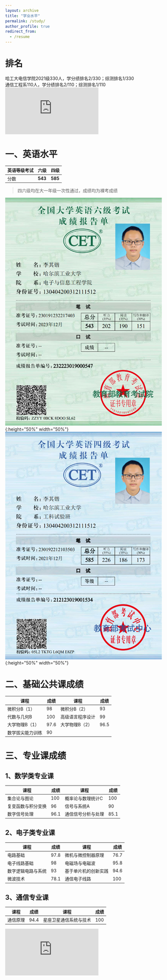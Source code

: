 ```yaml
---
layout: archive
title: "学业水平"
permalink: /study/
author_profile: true
redirect_from:
  - /resume
---
```


# 排名

哈工大电信学院2021级330人，学分绩排名2/330；综测排名1/330<br>
通信工程系110人，学分绩排名2/110；综测排名1/110
![veryfication](https://raw.githubusercontent.com/HITLqk/lqk/master/files/%E5%93%88%E5%B7%A5%E5%A4%A7%E6%9D%8E%E5%85%B6%E9%94%B4%E6%8E%92%E5%90%8D%E8%AF%81%E6%98%8E.pdf)


# 一、英语水平

| 英语等级考试 | 六级 | 四级 |
| --- | --- | --- |
| 分数 | **543** | **585** |

> 四六级均在大一年级一次性通过，成绩均为裸考成绩

![CET6](https://raw.githubusercontent.com/HITLqk/lqk/master/images/%E5%85%AD%E7%BA%A7%E8%AF%81%E4%B9%A6%E7%94%B5%E5%AD%90%E7%89%88.png){:height="50%" width="50%"}![CET4](https://raw.githubusercontent.com/HITLqk/lqk/master/images/%E5%9B%9B%E7%BA%A7%E8%AF%81%E4%B9%A6%E7%94%B5%E5%AD%90%E7%89%88.png){:height="50%" width="50%"}



# 二、基础公共课成绩

| 课程 | 成绩 | 课程 | 成绩 |
| --- | --- | --- | --- |
| 微积分B（1） | 98 | 微积分B（2） | 93 |
| 代数与几何B | 100 | 高级语言程序设计 | 99 |
| 大学物理B（1） | 97.6 | 大学物理B（2） | 96.5 |
| 数学拔尖能力训练 | 90 |  |  |



# 三、专业课成绩
## 1、数学类专业课

| 课程 | 成绩 | 课程 | 成绩 |
| --- | --- | --- | --- |
| 集合论与图论 | 100 | 概率论与数理统计C | 100 |
| 复变函数与积分变换 | 96 | 信号与系统A | 90 |
| 数字信号处理 | 96.1 | 通信信号分析与处理 | 85.1 |


## 2、电子类专业课

| 课程 | 成绩 | 课程 | 成绩 |
| --- | --- | --- | --- |
| 电路基础 | 97.8 | 微机与微控制器原理 | 76.7 |
| 电子线路基础 | 98 | 电磁场与电磁波 | 95.8 |
| 数字逻辑电路与系统 | 93 | 基于单片机的创新实践 | 94.6 |
| 微波技术 | 78.1 | 通信电子线路 | 100 |


## 3、通信专业课

| 课程 | 成绩 | 课程 | 成绩 |
| --- | --- | --- | --- |
| 通信原理 | 94.4 | 星座卫星通信系统与技术 | 100 |


![sheet](https://raw.githubusercontent.com/HITLqk/lqk/master/files/%E5%93%88%E5%B7%A5%E5%A4%A7%E6%9D%8E%E5%85%B6%E9%94%B4%E6%88%90%E7%BB%A9%E5%8D%95.pdf)
